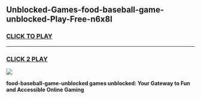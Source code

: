 
## Unblocked-Games-food-baseball-game-unblocked-Play-Free-n6x8l
<h3>
<a href="https://premium76.site?title=food-baseball-game-unblocked&ref=20M">CLICK TO PLAY</a></h3>
<hr>

<h3>
<a href="https://premium76.site?title=food-baseball-game-unblocked&ref=20M">CLICK 2 PLAY</a>
  
</h3>

<a href="https://premium76.site?title=food-baseball-game-unblocked&ref=19M"><img src="https://clearcache.store/games.png"></a>


**food-baseball-game-unblocked games unblocked: Your Gateway to Fun and Accessible Online Gaming**
